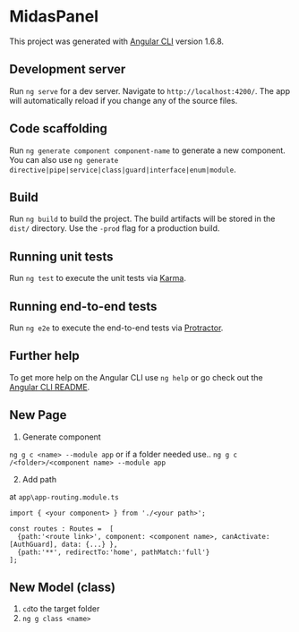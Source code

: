 # MidasPanel

This project was generated with [Angular CLI](https://github.com/angular/angular-cli) version 1.6.8.

## Development server

Run `ng serve` for a dev server. Navigate to `http://localhost:4200/`. The app will automatically reload if you change any of the source files.

## Code scaffolding

Run `ng generate component component-name` to generate a new component. You can also use `ng generate directive|pipe|service|class|guard|interface|enum|module`.

## Build

Run `ng build` to build the project. The build artifacts will be stored in the `dist/` directory. Use the `-prod` flag for a production build.

## Running unit tests

Run `ng test` to execute the unit tests via [Karma](https://karma-runner.github.io).

## Running end-to-end tests

Run `ng e2e` to execute the end-to-end tests via [Protractor](http://www.protractortest.org/).

## Further help

To get more help on the Angular CLI use `ng help` or go check out the [Angular CLI README](https://github.com/angular/angular-cli/blob/master/README.md).

## New Page

1. Generate component

``ng g c <name> --module app``
or if a folder needed use..
``ng g c /<folder>/<component name> --module app``

2. Add path

at `app\app-routing.module.ts`

`import { <your component> } from './<your path>';`

```
const routes : Routes =  [
  {path:'<route link>', component: <component name>, canActivate: [AuthGuard], data: {...} },
  {path:'**', redirectTo:'home', pathMatch:'full'}
];
```


## New Model (class)

1. `cd`to the target folder
2. `ng g class <name>`



